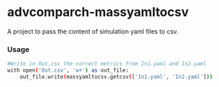 # advcomparch-massyamltocsv
A project to pass the content of simulation yaml files to csv.

### Usage
```sh
#Write in Out.csv the correct metrics from In1.yaml and In2.yaml
with open('Out.csv', 'w+') as out_file:
	out_file.write(massyamltocsv.getcsv(['In1.yaml', 'In2.yaml']))	
```